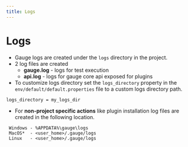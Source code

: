 ```yaml
---
title: Logs
---
```


# Logs

* Gauge logs are created under the ```logs``` directory in the project.
* 2 log files are created
  - **gauge.log** - logs for test execution
  - **api.log**   - logs for gauge core api exposed for plugins
* To customize logs directory set the ```logs_directory``` property in the ```env/default/default.properties``` file to a custom logs directory path.

````
logs_directory = my_logs_dir
````
* For **non-project specific actions** like plugin installation log files are created in the following location.

````
 Windows - %APPDATA%\gauge\logs
 MacOS*  - <user_home>/.gauge/logs
 Linux   - <user_home>/.gauge/logs
````
